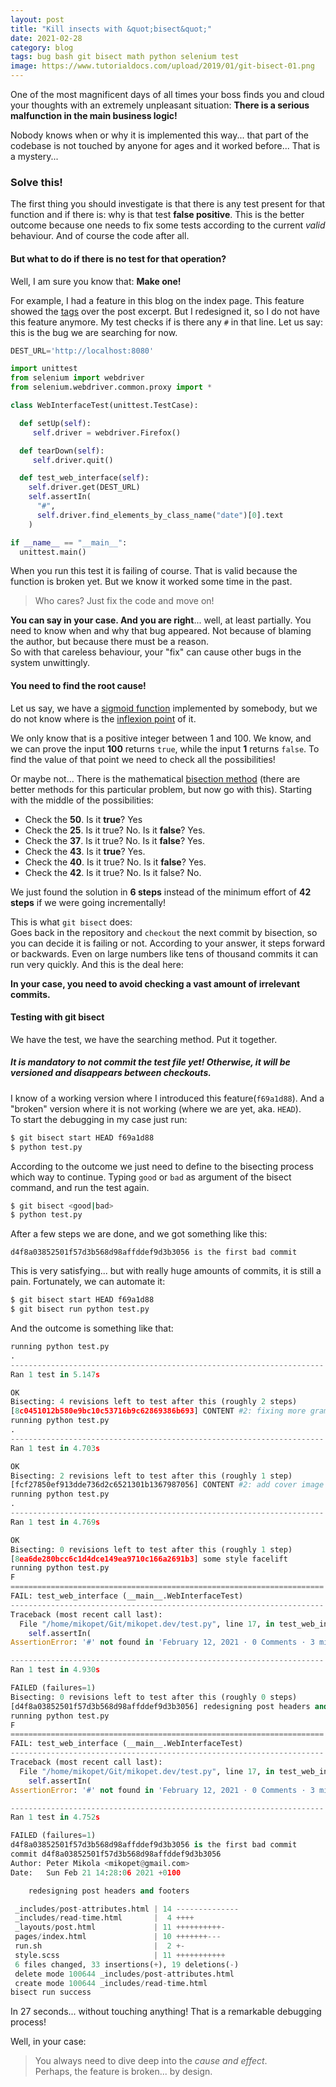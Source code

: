 ```yaml
---
layout: post
title: "Kill insects with &quot;bisect&quot;"
date: 2021-02-28
category: blog
tags: bug bash git bisect math python selenium test
image: https://www.tutorialdocs.com/upload/2019/01/git-bisect-01.png
---
```


One of the most magnificent days of all times your boss finds you and cloud your thoughts with an extremely unpleasant situation:
**There is a serious malfunction in the main business logic!**

Nobody knows when or why it is implemented this way... that part of the codebase is not touched by anyone for ages and it worked before... That is a mystery...

<!--more-->

### Solve this!

The first thing you should investigate is that there is any test present for that function and if there is: why is that test **false positive**.
This is the better outcome because one needs to fix some tests according to the current _valid_ behaviour. And of course the code after all.

#### But what to do if there is no test for that operation?

Well, I am sure you know that: **Make one!**

For example, I had a feature in this blog on the index page. This feature showed the [tags] over the post excerpt.
But I redesigned it, so I do not have this feature anymore. My test checks if is there any `#` in that line.
Let us say: this is the bug we are searching for now.

```python
DEST_URL='http://localhost:8080'

import unittest
from selenium import webdriver
from selenium.webdriver.common.proxy import *

class WebInterfaceTest(unittest.TestCase):

  def setUp(self):
     self.driver = webdriver.Firefox()

  def tearDown(self):
     self.driver.quit()

  def test_web_interface(self):
    self.driver.get(DEST_URL)
    self.assertIn(
      "#",
      self.driver.find_elements_by_class_name("date")[0].text
    )

if __name__ == "__main__":
  unittest.main()
```

When you run this test it is failing of course. That is valid because the function is broken yet. But we know it worked some time in the past.

> Who cares? Just fix the code and move on!

**You can say in your case. And you are right**... well, at least partially.
You need to know when and why that bug appeared. Not because of blaming the author, but because there must be a reason.  
So with that careless behaviour, your "fix" can cause other bugs in the system unwittingly.

#### You need to find the root cause!

Let us say, we have a [sigmoid function] implemented by somebody, but we do not know where is the [inflexion point] of it.

We only know that is a positive integer between 1 and 100.
We know, and we can prove the input **100** returns `true`, while the input **1** returns `false`.
To find the value of that point we need to check all the possibilities!

Or maybe not... There is the mathematical [bisection method] (there are better methods for this particular problem, but now go with this).
Starting with the middle of the possibilities:
 - Check the **50**. Is it **true**? Yes
 - Check the **25**. Is it true? No. Is it **false**? Yes.
 - Check the **37**. Is it true? No. Is it **false**? Yes.
 - Check the **43**. Is it **true**? Yes.
 - Check the **40**. Is it true? No. Is it **false**? Yes.
 - Check the **42**. Is it true? No. Is it false? No.

We just found the solution in **6 steps** instead of the minimum effort of **42 steps** if we were going incrementally!

This is what `git bisect` does:  
Goes back in the repository and `checkout` the next commit by bisection, so you can decide it is failing or not. According to your answer, it steps forward or backwards.
Even on large numbers like tens of thousand commits it can run very quickly. And this is the deal here:

**In your case, you need to avoid checking a vast amount of irrelevant commits.**

#### Testing with git bisect

We have the test, we have the searching method. Put it together.

##### It is mandatory to not commit the test file yet! Otherwise, it will be versioned and disappears between checkouts.

I know of a working version where I introduced this feature(`f69a1d88`). And a "broken" version where it is not working (where we are yet, aka. `HEAD`).  
To start the debugging in my case just run:

```bash
$ git bisect start HEAD f69a1d88
$ python test.py
```

According to the outcome we just need to define to the bisecting process which way to continue. Typing `good` or `bad` as argument of the bisect command, and run the test again.

```bash
$ git bisect <good|bad>
$ python test.py
```

After a few steps we are done, and we got something like this:

```plaintext
d4f8a03852501f57d3b568d98affddef9d3b3056 is the first bad commit
```

This is very satisfying... but with really huge amounts of commits, it is still a pain.
Fortunately, we can automate it:

```bash
$ git bisect start HEAD f69a1d88
$ git bisect run python test.py
```

And the outcome is something like that:

```python
running python test.py
.
----------------------------------------------------------------------
Ran 1 test in 5.147s

OK
Bisecting: 4 revisions left to test after this (roughly 2 steps)
[8c0451012b580e9bc10c53716b9c62869386b693] CONTENT #2: fixing more grammar according to lecturers
running python test.py
.
----------------------------------------------------------------------
Ran 1 test in 4.703s

OK
Bisecting: 2 revisions left to test after this (roughly 1 step)
[fcf27850ef913dde736d2c6521301b1367987056] CONTENT #2: add cover image
running python test.py
.
----------------------------------------------------------------------
Ran 1 test in 4.769s

OK
Bisecting: 0 revisions left to test after this (roughly 1 step)
[8ea6de280bcc6c1d4dce149ea9710c166a2691b3] some style facelift
running python test.py
F
======================================================================
FAIL: test_web_interface (__main__.WebInterfaceTest)
----------------------------------------------------------------------
Traceback (most recent call last):
  File "/home/mikopet/Git/mikopet.dev/test.py", line 17, in test_web_interface
    self.assertIn(
AssertionError: '#' not found in 'February 12, 2021 · 0 Comments · 3 min read'

----------------------------------------------------------------------
Ran 1 test in 4.930s

FAILED (failures=1)
Bisecting: 0 revisions left to test after this (roughly 0 steps)
[d4f8a03852501f57d3b568d98affddef9d3b3056] redesigning post headers and footers
running python test.py
F
======================================================================
FAIL: test_web_interface (__main__.WebInterfaceTest)
----------------------------------------------------------------------
Traceback (most recent call last):
  File "/home/mikopet/Git/mikopet.dev/test.py", line 17, in test_web_interface
    self.assertIn(
AssertionError: '#' not found in 'February 12, 2021 · 0 Comments · 3 min read'

----------------------------------------------------------------------
Ran 1 test in 4.752s

FAILED (failures=1)
d4f8a03852501f57d3b568d98affddef9d3b3056 is the first bad commit
commit d4f8a03852501f57d3b568d98affddef9d3b3056
Author: Peter Mikola <mikopet@gmail.com>
Date:   Sun Feb 21 14:28:06 2021 +0100

    redesigning post headers and footers

 _includes/post-attributes.html | 14 --------------
 _includes/read-time.html       |  4 ++++
 _layouts/post.html             | 11 ++++++++++-
 pages/index.html               | 10 +++++++---
 run.sh                         |  2 +-
 style.scss                     | 11 +++++++++++
 6 files changed, 33 insertions(+), 19 deletions(-)
 delete mode 100644 _includes/post-attributes.html
 create mode 100644 _includes/read-time.html
bisect run success
```

In 27 seconds... without touching anything! That is a remarkable debugging process!

Well, in your case:

> You always need to dive deep into the _cause and effect_.  
> Perhaps, the feature is broken...  by design.


[tags]: https://mikopet.dev/tags
[sigmoid function]: https://en.wikipedia.org/wiki/Sigmoid_function
[inflexion point]: https://en.wikipedia.org/wiki/Inflection_point
[bisection method]: https://en.wikipedia.org/wiki/Bisection_method

